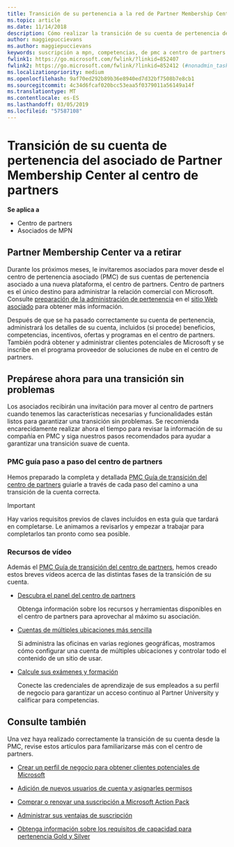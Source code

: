 ```yaml
---
title: Transición de su pertenencia a la red de Partner Membership Center al centro de partners
ms.topic: article
ms.date: 11/14/2018
description: Cómo realizar la transición de su cuenta de pertenencia del Partner Membership Center al centro de partners.
author: maggiepuccievans
ms.author: maggiepuccievans
keywords: suscripción a mpn, competencias, de pmc a centro de partners
fwlink1: https://go.microsoft.com/fwlink/?linkid=852407
fwlink2: https://go.microsoft.com/fwlink/?linkid=852412 (#nonadmin_tasks)
ms.localizationpriority: medium
ms.openlocfilehash: 9af70ed292b89b36e8940ed7d32bf7508b7e8cb1
ms.sourcegitcommit: 4c34d6fcaf020bcc53eaa5f0379011a56149a14f
ms.translationtype: MT
ms.contentlocale: es-ES
ms.lasthandoff: 03/05/2019
ms.locfileid: "57587108"
---
```

# <a name="transition-your-partner-membership-account-from-partner-membership-center-to-partner-center"></a>Transición de su cuenta de pertenencia del asociado de Partner Membership Center al centro de partners

**Se aplica a**

- Centro de partners
- Asociados de MPN

## <a name="partner-membership-center-being-retired"></a>Partner Membership Center va a retirar

Durante los próximos meses, le invitaremos asociados para mover desde el centro de pertenencia asociado (PMC) de sus cuentas de pertenencia asociado a una nueva plataforma, el centro de partners. Centro de partners es el único destino para administrar la relación comercial con Microsoft. Consulte [preparación de la administración de pertenencia](https://partner.microsoft.com/support/partner-center-help) en el [sitio Web asociado](https://partner.microsoft.com/commercial) para obtener más información.

Después de que se ha pasado correctamente su cuenta de pertenencia, administrará los detalles de su cuenta, incluidos (si procede) beneficios, competencias, incentivos, ofertas y programas en el centro de partners. También podrá obtener y administrar clientes potenciales de Microsoft y se inscribe en el programa proveedor de soluciones de nube en el centro de partners.

## <a name="prepare-now-for-a-smooth-transition"></a>Prepárese ahora para una transición sin problemas

Los asociados recibirán una invitación para mover al centro de partners cuando tenemos las características necesarias y funcionalidades están listos para garantizar una transición sin problemas. Se recomienda encarecidamente realizar ahora el tiempo para revisar la información de su compañía en PMC y siga nuestros pasos recomendados para ayudar a garantizar una transición suave de cuenta.

### <a name="pmc-to-partner-center-step-by-step-guide"></a>PMC guía paso a paso del centro de partners

Hemos preparado la completa y detallada [PMC Guía de transición del centro de partners](https://assetsprod.microsoft.com/mpn/en-us/membership-account-set-up-guide.pdf) guiarle a través de cada paso del camino a una transición de la cuenta correcta.

>[!IMPORTANT]
>Hay varios requisitos previos de claves incluidos en esta guía que tardará en completarse. Le animamos a revisarlos y empezar a trabajar para completarlos tan pronto como sea posible.

### <a name="video-resources"></a>Recursos de vídeo

Además el [PMC Guía de transición del centro de partners](https://assetsprod.microsoft.com/mpn/en-us/membership-account-set-up-guide.pdf), hemos creado estos breves vídeos acerca de las distintas fases de la transición de su cuenta. 

- [Descubra el panel del centro de partners](https://partner.microsoft.com/support/partner-center-help)
 
  Obtenga información sobre los recursos y herramientas disponibles en el centro de partners para aprovechar al máximo su asociación.

- [Cuentas de múltiples ubicaciones más sencilla](https://partner.microsoft.com/support/partner-center-help)
 
  Si administra las oficinas en varias regiones geográficas, mostramos cómo configurar una cuenta de múltiples ubicaciones y controlar todo el contenido de un sitio de usar.

- [Calcule sus exámenes y formación](https://partner.microsoft.com/support/partner-center-help)

  Conecte las credenciales de aprendizaje de sus empleados a su perfil de negocio para garantizar un acceso continuo al Partner University y calificar para competencias.

## <a name="see-also"></a>Consulte también

Una vez haya realizado correctamente la transición de su cuenta desde la PMC, revise estos artículos para familiarizarse más con el centro de partners.

-   [Crear un perfil de negocio para obtener clientes potenciales de Microsoft](create-a-marketing-profile.md)

-   [Adición de nuevos usuarios de cuenta y asignarles permisos](create-user-accounts-and-set-permissions.md)

-   [Comprar o renovar una suscripción a Microsoft Action Pack](mpn-get-action-pack.md)

-   [Administrar sus ventajas de suscripción](manage-your-partner-network-benefits.md)

-   [Obtenga información sobre los requisitos de capacidad para pertenencia Gold y Silver](https://partner.microsoft.com/membership/competencies)





